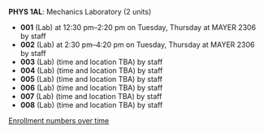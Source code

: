 **PHYS 1AL**: Mechanics Laboratory (2 units)

- **001** (Lab) at 12:30 pm–2:20 pm on Tuesday, Thursday at MAYER 2306 by staff
- **002** (Lab) at 2:30 pm–4:20 pm on Tuesday, Thursday at MAYER 2306 by staff
- **003** (Lab) (time and location TBA) by staff
- **004** (Lab) (time and location TBA) by staff
- **005** (Lab) (time and location TBA) by staff
- **006** (Lab) (time and location TBA) by staff
- **007** (Lab) (time and location TBA) by staff
- **008** (Lab) (time and location TBA) by staff

[Enrollment numbers over time](./PHYS1AL.tsv)
